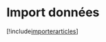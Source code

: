 # Import données

[!include[importerarticles](importdonnees.importerarticles.autogen.md)]










































